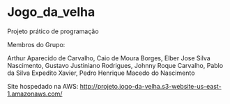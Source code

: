 # Jogo_da_velha
Projeto prático de programação 

Membros do Grupo:

Arthur Aparecido de Carvalho,
Caio de Moura Borges,
Elber Jose Silva Nascimento,
Gustavo Justiniano Rodrigues,
Johnny Roque Carvalho,
Pablo da Silva Expedito Xavier,
Pedro Henrique Macedo do Nascimento

Site hospedado na AWS: http://projeto.jogo-da-velha.s3-website-us-east-1.amazonaws.com/
